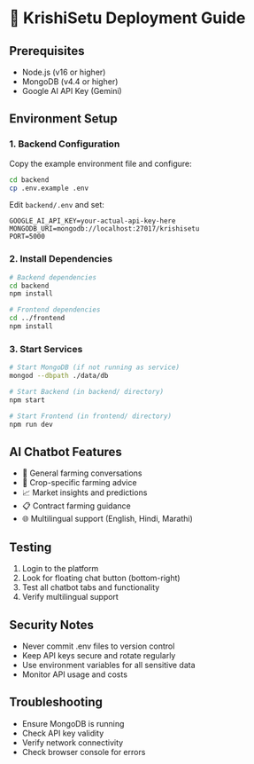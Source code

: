 # 🚀 KrishiSetu Deployment Guide

## Prerequisites
- Node.js (v16 or higher)
- MongoDB (v4.4 or higher)
- Google AI API Key (Gemini)

## Environment Setup

### 1. Backend Configuration
Copy the example environment file and configure:
```bash
cd backend
cp .env.example .env
```

Edit `backend/.env` and set:
```
GOOGLE_AI_API_KEY=your-actual-api-key-here
MONGODB_URI=mongodb://localhost:27017/krishisetu
PORT=5000
```

### 2. Install Dependencies
```bash
# Backend dependencies
cd backend
npm install

# Frontend dependencies
cd ../frontend
npm install
```

### 3. Start Services
```bash
# Start MongoDB (if not running as service)
mongod --dbpath ./data/db

# Start Backend (in backend/ directory)
npm start

# Start Frontend (in frontend/ directory)
npm run dev
```

## AI Chatbot Features
- 🤖 General farming conversations
- 🌱 Crop-specific farming advice
- 📈 Market insights and predictions
- 📋 Contract farming guidance
- 🌐 Multilingual support (English, Hindi, Marathi)

## Testing
1. Login to the platform
2. Look for floating chat button (bottom-right)
3. Test all chatbot tabs and functionality
4. Verify multilingual support

## Security Notes
- Never commit .env files to version control
- Keep API keys secure and rotate regularly
- Use environment variables for all sensitive data
- Monitor API usage and costs

## Troubleshooting
- Ensure MongoDB is running
- Check API key validity
- Verify network connectivity
- Check browser console for errors
